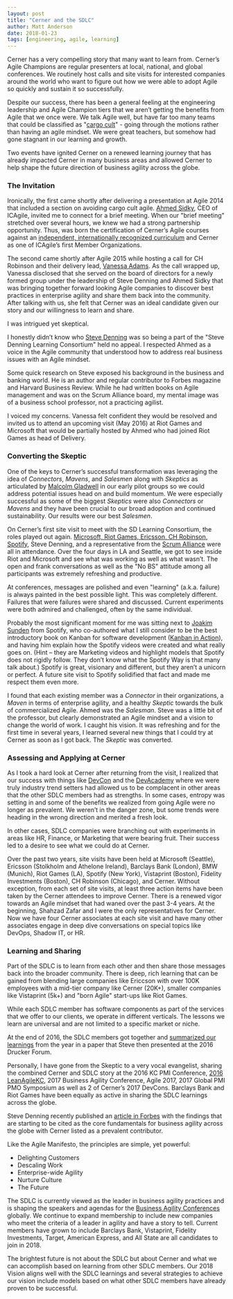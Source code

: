 ```yaml
---
layout: post
title: "Cerner and the SDLC"
author: Matt Anderson
date: 2018-01-23
tags: [engineering, agile, learning]
---
```


Cerner has a very compelling story that many want to learn from. Cerner’s Agile Champions are regular presenters at local, national, and global conferences. We routinely host calls and site visits for interested companies around the world who want to figure out how we were able to adopt Agile so quickly and sustain it so successfully. 

Despite our success, there has been a general feeling at the engineering leadership and Agile Champion tiers that we aren’t getting the benefits from Agile that we once were. We talk Agile well, but have far too many teams that could be classified as "[cargo cult](https://www.solutionsiq.com/resource/blog-post/cargo-cult-agile-approach/)" - going through the motions rather than having an agile mindset. We were great teachers, but somehow had gone stagnant in our learning and growth.

Two events have ignited Cerner on a renewed learning journey that has already impacted Cerner in many business areas and allowed Cerner to help shape the future direction of business agility across the globe.

### The Invitation

Ironically, the first came shortly after delivering a presentation at Agile 2014 that included a section on avoiding cargo cult agile. [Ahmed Sidky](https://twitter.com/asidky), CEO of ICAgile, invited me to connect for a brief meeting. When our "brief meeting" stretched over several hours, we knew we had a strong partnership opportunity. Thus, was born the certification of Cerner’s Agile courses against an [independent, internationally recognized curriculum](https://icagile.com/Overview) and Cerner as one of ICAgile’s first Member Organizations.

The second came shortly after Agile 2015 while hosting a call for CH Robinson and their delivery lead, [Vanessa Adams](https://twitter.com/jed2van). As the call wrapped up, Vanessa disclosed that she served on the board of directors for a newly formed group under the leadership of Steve Denning and Ahmed Sidky that was bringing together forward looking Agile companies to discover best practices in enterprise agility and share them back into the community. After talking with us, she felt that Cerner was an ideal candidate given our story and our willingness to learn and share.

I was intrigued yet skeptical.

I honestly didn’t know who [Steve Denning](https://twitter.com/stevedenning) was so being a part of the "Steve Denning Learning Consortium" held no appeal. I respected Ahmed as a voice in the Agile community that understood how to address real business issues with an Agile mindset. 

Some quick research on Steve exposed his background in the business and banking world. He is an author and regular contributor to Forbes magazine and Harvard Business Review. While he had written books on Agile management and was on the Scrum Alliance board, my mental image was of a business school professor, not a practicing agilist.

I voiced my concerns. Vanessa felt confident they would be resolved and invited us to attend an upcoming visit (May 2016) at Riot Games and Microsoft that would be partially hosted by Ahmed who had joined Riot Games as head of Delivery. 

### Converting the Skeptic

One of the keys to Cerner’s successful transformation was leveraging the idea of _Connectors_, _Mavens_, and _Salesmen_ along with _Skeptics_ as articulated by [Malcolm Gladwell](https://www.fastcompany.com/1799410/connectors-mavens-and-salesmen-how-new-ideas-spread-seeds) in our early pilot groups so we could address potential issues head on and build momentum. We were especially successful as some of the biggest _Skeptics_ were also _Connectors_ or _Mavens_ and they have been crucial to our broad adoption and continued sustainability. Our results were our best _Salesmen_.

On Cerner’s first site visit to meet with the SD Learning Consortium, the roles played out again. [Microsoft, Riot Games, Ericsson, CH Robinson, Spotify](http://www.sdlearningconsortium.org/who-we-are/), Steve Denning, and a representative from the [Scrum Alliance](https://www.scrumalliance.org/) were all in attendance. Over the four days in LA and Seattle, we got to see inside Riot and Microsoft and see what was working as well as what wasn’t. The open and frank conversations as well as the "No BS" attitude among all participants was extremely refreshing and productive.

At conferences, messages are polished and even "learning" (a.k.a. failure) is always painted in the best possible light. This was completely different. Failures that were failures were shared and discussed. Current experiments were both admired and challenged, often by the same individual.

Probably the most significant moment for me was sitting next to [Joakim Sunden](https://twitter.com/joakimsunden) from Spotify, who co-authored what I still consider to be the best introductory book on Kanban for software development ([Kanban in Action](https://www.amazon.com/Kanban-Action-Marcus-Hammarberg/dp/1617291056)), and having him explain how the Spotify videos were created and what really goes on. (Hint – they are Marketing videos and highlight models that Spotify does not rigidly follow. They don’t know what the Spotify Way is that many talk about.)  Spotify is great, visionary and different, but they aren’t a unicorn or perfect. A future site visit to Spotify solidified that fact and made me respect them even more.

I found that each existing member was a _Connector_ in their organizations, a _Maven_ in terms of enterprise agility, and a healthy _Skeptic_ towards the bulk of commercialized Agile. Ahmed was the _Salesman_. Steve was a little bit of the professor, but clearly demonstrated an Agile mindset and a vision to change the world of work. I caught his vision. It was refreshing and for the first time in several years, I learned several new things that I could try at Cerner as soon as I got back. The _Skeptic_ was converted.

### Assessing and Applying at Cerner

As I took a hard look at Cerner after returning from the visit, I realized that our success with things like [DevCon](http://engineering.cerner.com/2013/08/devcon/) and the [DevAcademy](http://engineering.cerner.com/2013/08/devacademy/) where we were truly industry trend setters had allowed us to be complacent in other areas that the other SDLC members had as strengths. In some cases, entropy was setting in and some of the benefits we realized from going Agile were no longer as prevalent. We weren’t in the danger zone, but some trends were heading in the wrong direction and merited a fresh look.

In other cases, SDLC companies were branching out with experiments in areas like HR, Finance, or Marketing that were bearing fruit. Their success led to a desire to see what we could do at Cerner.

Over the past two years, site visits have been held at Microsoft (Seattle), Ericsson (Stolkholm and Athelone Ireland), Barclays Bank (London), BMW (Munich), Riot Games (LA), Spotify (New York), Vistaprint (Boston), Fidelity Investments (Boston), CH Robinson (Chicago), and Cerner. Without exception, from each set of site visits, at least three action items have been taken by the Cerner attendees to improve Cerner. There is a renewed vigor towards an Agile mindset that had waned over the past 3-4 years.
At the beginning, Shahzad Zafar and I were the only representatives for Cerner. Now we have four Cerner associates at each site visit and have many other associates engage in deep dive conversations on special topics like DevOps, Shadow IT, or HR.

### Learning and Sharing

Part of the SDLC is to learn from each other and then share those messages back into the broader community. There is deep, rich learning that can be gained from blending large companies like Ericcson with over 100K employees with a mid-tier company like Cerner (20K+), smaller companies like Vistaprint (5k+) and "born Agile" start-ups like Riot Games.

While each SDLC member has software components as part of the services that we offer to our clients, we operate in different verticals. The lessons we learn are universal and are not limited to a specific market or niche.

At the end of 2016, the SDLC members got together and [summarized our learnings](http://www.sdlearningconsortium.org/what-we-have-learned/) from the year in a paper that Steve then presented at the 2016 Drucker Forum.

Personally, I have gone from the Skeptic to a very vocal evangelist, sharing the combined Cerner and SDLC story at the 2016 KC PMI Conference, [2016 LeanAgileKC](http://2016.leanagilekc.com/sessions/the-future-is-here/), 2017 Business Agility Conference, Agile 2017, 2017 Global PMI PMO Symposium as well as 2 of Cerner’s 2017 DevCons. Barclays Bank and Riot Games have been equally as active in sharing the SDLC learnings across the globe.

Steve Denning recently published an [article in Forbes](https://www.forbes.com/sites/stevedenning/2017/10/15/what-is-agile-the-four-essential-elements/#24b8c3736e85) with the findings that are starting to be cited as the core fundamentals for business agility across the globe with Cerner listed as a prevalent contributor.

Like the Agile Manifesto, the principles are simple, yet powerful:

* Delighting Customers
* Descaling Work
* Enterprise-wide Agility
* Nurture Culture
* The Future

The SDLC is currently viewed as the leader in business agility practices and is shaping the speakers and agendas for the [Business Agility Conferences](http://businessagilityconf.com/) globally. We continue to expand membership to include new companies who meet the criteria of a leader in agility and have a story to tell. Current members have grown to include Barclays Bank, Vistaprint, Fidelity Investments, Target, American Express, and All State are all candidates to join in 2018.

The brightest future is not about the SDLC but about Cerner and what we can accomplish based on learning from other SDLC members. Our 2018 Vision aligns well with the SDLC learnings and several strategies to achieve our vision include models based on what other SDLC members have already proven to be successful.

